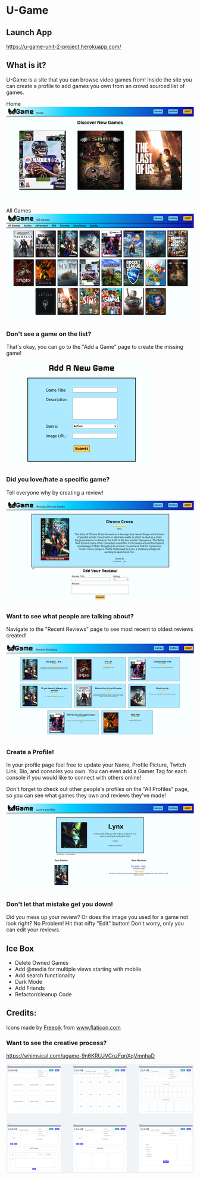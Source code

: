 # U-Game #

## Launch App ##

https://u-game-unit-2-project.herokuapp.com/

## What is it? ##

U-Game is a site that you can browse video games from! Inside the site you can create a profile to add games you own from an crowd sourced list of games. 

Home<br>
![alt text](./public/images/readmeImgs/index-page.png)

All Games<br>
![alt text](./public/images/readmeImgs/games-index.png)


### Don't see a game on the list? 
That's okay, you can go to the "Add a Game" page to create the missing game!<br>

![alt text](./public/images/readmeImgs/add-game.png)


### Did you love/hate a specific game?
Tell everyone why by creating a review!<br>

![alt text](./public/images/readmeImgs/add-review.png)


### Want to see what people are talking about? 
Navigate to the "Recent Reviews" page to see most recent to oldest reviews created!<br>

![alt text](./public/images/readmeImgs/review-index.png)


### Create a Profile!
In your profile page feel free to update your Name, Profile Picture, Twitch Link, Bio, and consoles you own. You can even add a Gamer Tag for each console if you would like to connect with others online!

Don't forget to check out other people's profiles on the "All Profiles" page, so you can see what games they own and reviews they've made!<br>

![alt text](./public/images/readmeImgs/profile-show.png)


### Don't let that mistake get you down!
Did you mess up your review? Or does the image you used for a game not look right? No Problem! Hit that nifty "Edit" button! Don't worry, only you can edit your reviews.


## Ice Box

* Delete Owned Games
* Add @media for multiple views starting with mobile
* Add search functionality
* Dark Mode
* Add Friends
* Refactor/cleanup Code


## Credits:

<div>Icons made by <a href="https://www.freepik.com" title="Freepik">Freepik</a> from <a href="https://www.flaticon.com/" title="Flaticon">www.flaticon.com</a></div>


### Want to see the creative process?
https://whimsical.com/ugame-9n6KRUJVCnzFqnXqVmnhaD<br>

![alt text](./public/images/readmeImgs/Whimsicle%20board.png)
